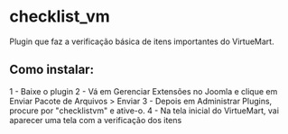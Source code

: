 # checklist_vm
Plugin que faz a verificação básica de itens importantes do VirtueMart.

## Como instalar:
1 - Baixe o plugin
2 - Vá em Gerenciar Extensões no Joomla e clique em Enviar Pacote de Arquivos > Enviar
3 - Depois em Administrar Plugins, procure por "checklistvm" e ative-o.
4 - Na tela inicial do VirtueMart, vai aparecer uma tela com a verificação dos itens
